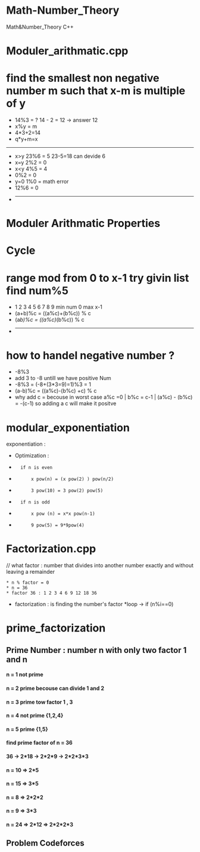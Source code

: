 # Math-Number_Theory
Math&amp;Number_Theory C++
# Moduler_arithmatic.cpp 
# find the smallest non negative number m such that x-m is multiple of y

* 14%3 = ? 14 - 2 = 12 -> answer 12
*   x%y = m
*	4*3+2=14 
*	q*y+m=x
 -----------
* x>y  23%6 = 5    23-5=18 can devide 6
* x=y 2%2 = 0
* x<y 4%5 = 4
* 0%2 = 0
* y=0 1%0 = math error
* 12%6 = 0
* -----------
# Moduler Arithmatic Properties 
# Cycle
# range mod from 0 to x-1 try givin list find num%5
* 1 2 3 4 5 6 7 8 9 min num 0 max x-1
* (a+b)%c = ((a%c)+(b%c)) % c
* (a*b)%c = ((a%c)*(b%c)) % c
* ---------------
# how to handel negative number ?
* -8%3 
* add 3 to -8 untill we have positive Num
* -8%3 = (-8+(3*3=9)=1)%3 = 1
* (a-b)%c = ((a%c)-(b%c) +c) % c
* why add c = becouse in worst case a%c =0 | b%c = c-1 | (a%c) - (b%c) = -(c-1) so adding a c will make it positve
# modular_exponentiation
exponentiation : 
*	Optimization :
*		if n is even 
*			x pow(n) = (x pow(2) ) pow(n/2)
*			3 pow(10) = 3 pow(2) pow(5)
*		if n is odd
*			x pow (n) = x*x pow(n-1)
*			9 pow(5) = 9*9pow(4)
# Factorization.cpp 
// what factor : number that divides into another number exactly and without leaving a remainder

	* n % factor = 0
	* n = 36 
	* factor 36 : 1 2 3 4 6 9 12 18 36 
	
 *	factorization : is finding the number's factor
 *loop ->	if (n%i==0)
# prime_factorization
<h2>Prime Number : number n with only two factor 1 and n</h2>
<h4>n = 1 not prime </h4>
<h4>n = 2 prime becouse can divide 1 and 2 </h4>
<h4>n = 3 prime                tow factor 1 , 3</h4>
<h4>n = 4 not prime {1,2,4}</h4>
<h4>n = 5 prime      {1,5}</h4>
<h4>find prime factor of n = 36</h4>
<h4>36 -> 2*18 -> 2*2*9 -> 2*2*3*3</h4>
<h4>n = 10 => 2*5</h4>
<h4>n = 15 => 3*5</h4>
<h4>n = 8 => 2*2*2</h4>
<h4>n = 9 => 3*3</h4>
<h4>n = 24 => 2*12 => 2*2*2*3</h4>
<h2>Problem Codeforces</h2>
<a src="https://codeforces.com/problemset/problem/797/A" alt="Codeforces">
